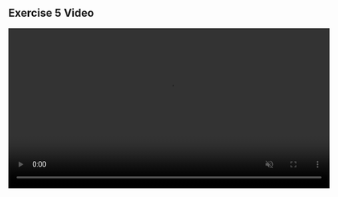 ## Exercise 5 Video
<video controls width="640" muted playsinline>
  <source src="videos/demo.mp4" type="video/mp4" />
  Your browser doesn’t support embedded videos. <a href="videos/demo.mp4">Direct link</a>.
</video>
